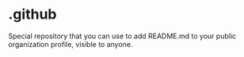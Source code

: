 # .github
Special repository that you can use to add README.md to your public organization profile, visible to anyone.
